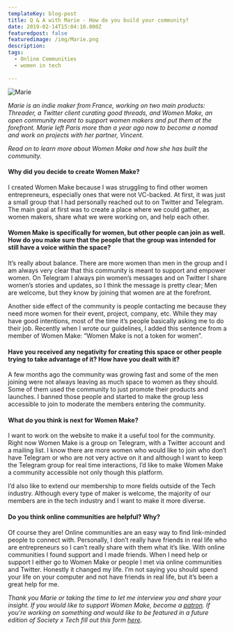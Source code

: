```yaml
---
templateKey: blog-post
title: Q & A with Marie - How do you build your community?
date: 2019-02-14T15:04:10.000Z
featuredpost: false
featuredimage: /img/Marie.png
description:
tags:
  - Online Communities
  - women in tech
 
---
```


![Marie](/img/marie.jpg)

*Marie is an indie maker from France, working on two main products: Threader, a Twitter client curating good threads, and Women Make, an open community meant to support women makers and put them at the forefront. Marie left Paris more than a year ago now to become a nomad and work on projects with her partner, Vincent.*

*Read on to learn more about Women Make and how she has built the community.*

#### Why did you decide to create Women Make?

I created Women Make because I was struggling to find other women entrepreneurs, especially ones that were not VC-backed. At first, it was just a small group that I had personally reached out to on Twitter and Telegram. The main goal at first was to create a place where we could gather, as women makers, share what we were working on, and help each other.

#### Women Make is specifically for women, but other people can join as well. How do you make sure that the people that the group was intended for still have a voice within the space?

It’s really about balance. There are more women than men in the group and I am always very clear that this community is meant to support and empower women. On Telegram I always pin women’s messages and on Twitter I share women’s stories and updates, so I think the message is pretty clear; Men are welcome, but they know by joining that women are at the forefront.

Another side effect of the community is people contacting me because they need more women for their event, project, company, etc. While they may have good intentions, most of the time it’s people basically asking me to do their job. Recently when I wrote our guidelines, I added this sentence from a member of Women Make: “Women Make is not a token for women”.



#### Have you received any negativity for creating this space or other people trying to take advantage of it? How have you dealt with it?

A few months ago the community was growing fast and some of the men joining were not always leaving as much space to women as they should. Some of them used the community to just promote their products and launches. I banned those people and started to make the group less accessible to join to moderate the members entering the community.


#### What do you think is next for Women Make?

I want to work on the website to make it a useful tool for the community. Right now Women Make is a group on Telegram, with a Twitter account and a mailing list. I know there are more women who would like to join who don’t have Telegram or who are not very active on it and although I want to keep the Telegram group for real time interactions, I’d like to make Women Make a community accessible not only though this platform.

I’d also like to extend our membership to more fields outside of the Tech industry. Although every type of maker is welcome, the majority of our members are in the tech industry and I want to make it more diverse.

#### Do you think online communities are helpful? Why?

Of course they are! Online communities are an easy way to find link-minded people to connect with. Personally, I don’t really have friends in real life who are entrepreneurs so I can’t really share with them what it’s like. With online communities I found support and I made friends. When I need help or support I either go to Women Make or people I met via online communities and Twitter. Honestly it changed my life. I’m not saying you should spend your life on your computer and not have friends in real life, but it’s been a great help for me.


*Thank you Marie or taking the time to let me interview you and share your insight. If you would like to support Women Make, become a [patron](https://www.patreon.com/marie_dm_). If you’re working on something and would like to be featured in a future edition of Society x Tech fill out this form [here](https://docs.google.com/forms/d/e/1FAIpQLScLkKF6cnloKU8q8fElsCOww6Xna-pLZn_xJwV74EeQM-Rq4g/viewform).*
